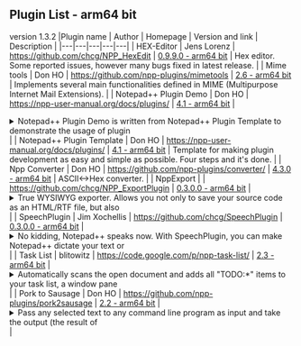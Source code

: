 ## Plugin List - arm64 bit
version 1.3.2
|Plugin name | Author | Homepage | Version and link | Description |
|---|---|---|---|---|
| HEX-Editor | Jens Lorenz | https://github.com/chcg/NPP_HexEdit | [0.9.9.0 - arm64 bit](https://github.com/chcg/NPP_HexEdit/releases/download/0.9.9/HexEditor_0.9.9_arm64.zip) | Hex editor. Some reported issues, however many bugs fixed in latest release. |
| Mime tools | Don HO | https://github.com/npp-plugins/mimetools | [2.6 - arm64 bit](https://github.com/npp-plugins/mimetools/releases/download/v2.6/mimetools.v2.6.arm64.zip) | Implements several main functionalities defined in MIME (Multipurpose Internet Mail Extensions). |
| Notepad++ Plugin Demo | Don HO | https://npp-user-manual.org/docs/plugins/ | [4.1 - arm64 bit](https://github.com/npp-plugins/plugindemo/releases/download/v4.1/pluginDemo.v4.1.bin.arm64.zip) |  <details> <summary> Notepad++ Plugin Demo is written from Notepad++ Plugin Template to demonstrate the usage of plugin </summary>  API. </details> |
| Notepad++ Plugin Template | Don HO | https://npp-user-manual.org/docs/plugins/ | [4.1 - arm64 bit](https://github.com/npp-plugins/plugintemplate/releases/download/v4.1/pluginTemplate.v4.1.bin.arm64.zip) | Template for making plugin development as easy and simple as possible. Four steps and it's done. |
| Npp Converter | Don HO | https://github.com/npp-plugins/converter/ | [4.3.0 - arm64 bit](https://github.com/npp-plugins/converter/releases/download/v4.3/nppConvert.v4.3.arm64.zip) | ASCII<->Hex converter. |
| NppExport |  | https://github.com/chcg/NPP_ExportPlugin | [0.3.0.0 - arm64 bit](https://github.com/chcg/NPP_ExportPlugin/releases/download/0.3.0/NppExport_0.3.0_arm64.zip) |  <details> <summary> True WYSIWYG exporter. Allows you not only to save your source code as an HTML/RTF file, but also </summary>  to copy your source code in the clipboard in RTF/HTML format, so you can paste it into your word processor (Openoffice.org Writer, LibreOffice Writer, Abiword, MS Word) to get the same visual effect. </details> |
| SpeechPlugin | Jim Xochellis | https://github.com/chcg/SpeechPlugin | [0.3.0.0 - arm64 bit](https://github.com/chcg/SpeechPlugin/releases/download/v0.3.0/SpeechPlugin_v0.3.0_ARM64.zip) |  <details> <summary> No kidding, Notepad++ speaks now. With SpeechPlugin, you can make Notepad++ dictate your text or </summary>  source code. Of course, speakers are necessary. </details> |
| Task List | blitowitz | https://code.google.com/p/npp-task-list/ | [2.3 - arm64 bit](https://github.com/Megabyteceer/npp-task-list/releases/download/v2.3.0/NppTaskList_v2.3.0_arm64.zip) |  <details> <summary> Automatically scans the open document and adds all "TODO:*" items to your task list, a window pane </summary>  docked on the right. Double-clicking an item in the list will take you to that line in the code. </details> |
| Pork to Sausage | Don HO | https://github.com/npp-plugins/pork2sausage | [2.2 - arm64 bit](https://github.com/npp-plugins/pork2sausage/releases/download/v2.2/pork2sausage.2.2.bin.arm64.zip) |  <details> <summary> Pass any selected text to any command line program as input and take the output (the result of </summary>  program) to replace the selected text. </details> |
